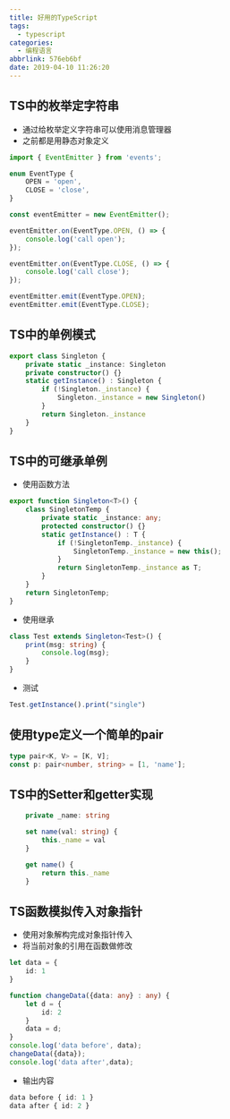 ```yaml
---
title: 好用的TypeScript
tags:
  - typescript
categories:
  - 编程语言
abbrlink: 576eb6bf
date: 2019-04-10 11:26:20
---
```


## TS中的枚举定字符串

- 通过给枚举定义字符串可以使用消息管理器
- 之前都是用静态对象定义

```ts
import { EventEmitter } from 'events';

enum EventType {
    OPEN = 'open',
    CLOSE = 'close',
}

const eventEmitter = new EventEmitter();

eventEmitter.on(EventType.OPEN, () => {
    console.log('call open');
});

eventEmitter.on(EventType.CLOSE, () => {
    console.log('call close');
});

eventEmitter.emit(EventType.OPEN);
eventEmitter.emit(EventType.CLOSE);
```

## TS中的单例模式

```ts
export class Singleton {
    private static _instance: Singleton
    private constructor() {}
    static getInstance() : Singleton {
        if (!Singleton._instance) {
            Singleton._instance = new Singleton()
        }
        return Singleton._instance
    }
}
```

## TS中的可继承单例

- 使用函数方法  

```ts
export function Singleton<T>() {
    class SingletonTemp {
        private static _instance: any;
        protected constructor() {}
        static getInstance() : T {
            if (!SingletonTemp._instance) {
                SingletonTemp._instance = new this();
            }
            return SingletonTemp._instance as T;
        }
    }
    return SingletonTemp;
} 
```

- 使用继承

```ts
class Test extends Singleton<Test>() {
    print(msg: string) {
        console.log(msg);
    }
}
```

- 测试 

```ts
Test.getInstance().print("single")
```

## 使用type定义一个简单的pair

```ts
type pair<K, V> = [K, V];
const p: pair<number, string> = [1, 'name'];
```

## TS中的Setter和getter实现

```ts
    private _name: string

    set name(val: string) {
        this._name = val
    }

    get name() {
        return this._name
    }
```

## TS函数模拟传入对象指针

- 使用对象解构完成对象指针传入
- 将当前对象的引用在函数做修改

```ts
let data = {
    id: 1
}

function changeData({data: any} : any) {
    let d = {
        id: 2
    }
    data = d;
}
console.log('data before', data);
changeData({data});
console.log('data after',data);
```

- 输出内容

```ts
data before { id: 1 }
data after { id: 2 }
```